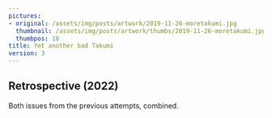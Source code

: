 ```yaml
---
pictures:
- original: /assets/img/posts/artwork/2019-11-26-moretakumi.jpg
  thumbnail: /assets/img/posts/artwork/thumbs/2019-11-26-moretakumi.jpg
  thumbpos: 18
title: Yet another bad Takumi
version: 3
---
```

## Retrospective (2022)
Both issues from the previous attempts, combined.
